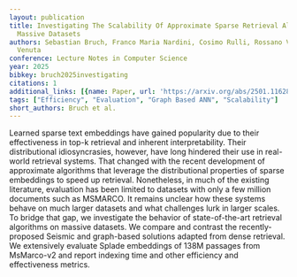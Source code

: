 ```yaml
---
layout: publication
title: Investigating The Scalability Of Approximate Sparse Retrieval Algorithms To
  Massive Datasets
authors: Sebastian Bruch, Franco Maria Nardini, Cosimo Rulli, Rossano Venturini, Leonardo
  Venuta
conference: Lecture Notes in Computer Science
year: 2025
bibkey: bruch2025investigating
citations: 1
additional_links: [{name: Paper, url: 'https://arxiv.org/abs/2501.11628'}]
tags: ["Efficiency", "Evaluation", "Graph Based ANN", "Scalability"]
short_authors: Bruch et al.
---
```

Learned sparse text embeddings have gained popularity due to their
effectiveness in top-k retrieval and inherent interpretability. Their
distributional idiosyncrasies, however, have long hindered their use in
real-world retrieval systems. That changed with the recent development of
approximate algorithms that leverage the distributional properties of sparse
embeddings to speed up retrieval. Nonetheless, in much of the existing
literature, evaluation has been limited to datasets with only a few million
documents such as MSMARCO. It remains unclear how these systems behave on much
larger datasets and what challenges lurk in larger scales. To bridge that gap,
we investigate the behavior of state-of-the-art retrieval algorithms on massive
datasets. We compare and contrast the recently-proposed Seismic and graph-based
solutions adapted from dense retrieval. We extensively evaluate Splade
embeddings of 138M passages from MsMarco-v2 and report indexing time and other
efficiency and effectiveness metrics.
